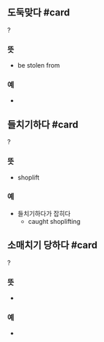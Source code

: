## 도둑맞다 #card
?
### 뜻
- be stolen from
### 예
-
<!--SR:!2025-03-27,3,250-->

## 들치기하다 #card
?
### 뜻
- shoplift
### 예
- 들치기하다가 잡히다
	- caught shoplifting
<!--SR:!2025-04-01,5,230-->

## 소매치기 당하다 #card
?
### 뜻
-
### 예
-
